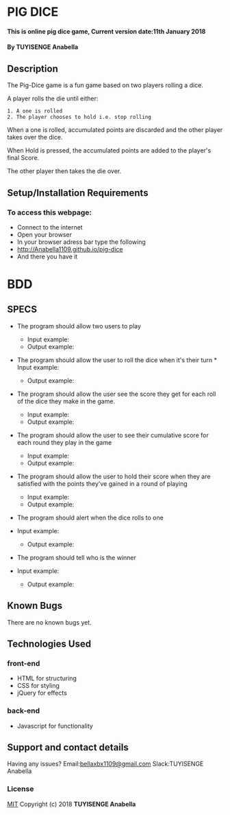 # PIG DICE
#### This is online pig dice game, Current version date:11th January 2018
#### By **TUYISENGE Anabella**
## Description
The Pig-Dice game is a fun game based on two players rolling a dice.

A player rolls the die until either:

    1. A one is rolled
    2. The player chooses to hold i.e. stop rolling

When a one is rolled, accumulated points are discarded and the other player takes over the dice.

When Hold is pressed, the accumulated points are added to the player's final Score.

The other player then takes the die over.
## Setup/Installation Requirements
### To access this webpage:
* Connect to the internet
* Open your browser
* In your browser adress bar type the following
* http://Anabella1109.github.io/pig-dice
* And there you have it
# BDD

## SPECS
* The program should allow two users to play
   * Input example:
   * Output example:

* The program should allow the user to roll the dice when it's their turn
      * Input example:
   * Output example:
* The program should allow the user see the score they get for each roll of the dice they make in the game.
     * Input example:
   * Output example:
* The program should allow the user to see their cumulative score for each round they play in the game
    * Input example:
   * Output example:
* The program should allow the user to hold their score when they are satisfied with the points they've gained in a round of playing
    * Input example:
   * Output example:
* The program should alert when the dice rolls to one
 * Input example:
   * Output example:
* The program should tell who is the winner
 * Input example:
   * Output example:
## Known Bugs
There are no known bugs yet.
## Technologies Used

### front-end
*  HTML for structuring
* CSS for styling
* jQuery for effects
### back-end
* Javascript for functionality
## Support and contact details
Having any issues?
Email:bellaxbx1109@gmail.com
Slack:TUYISENGE Anabella
### License
[MIT](https://choosealicense.com/licenses/mit/)
Copyright (c) 2018 **TUYISENGE Anabella** 
